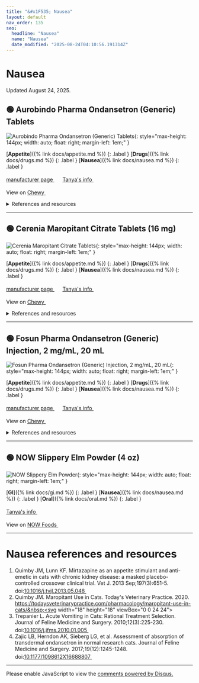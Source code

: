 ```yaml
---
title: "&#x1F535; Nausea"
layout: default
nav_order: 135
seo:
  headline: "Nausea"
  name: "Nausea"
  date_modified: "2025-08-24T04:10:56.191314Z"
---
```


# Nausea

Updated August 24, 2025.



## &#x1F7E2; Aurobindo Pharma Ondansetron (Generic) Tablets

![Aurobindo Pharma Ondansetron (Generic) Tablets](https://image.chewy.com/is/image/catalog/205219_MAIN._AC_SL600_V1633037204_.jpg){: style="max-height: 144px; width: auto; float: right; margin-left: 1em;" }

[**Appetite**]({% link docs/appetite.md %})
{: .label }
[**Drugs**]({% link docs/drugs.md %})
{: .label }
[**Nausea**]({% link docs/nausea.md %})
{: .label }

 <a href="https://www.aurobindousa.com/products/ondansetron-tablets-4-mg-30-bottle/" class="external" target="_blank">manufacturer page&nbsp;<svg width="18" height="18" viewBox="0 0 24 24"><use xlink:href="#svg-external-link"></use></svg></a> <a href="https://felinecrf.org/appetite_loss_nausea_vomiting.htm#ondansetron" class="external" target="_blank">Tanya's info&nbsp;<svg width="18" height="18" viewBox="0 0 24 24"><use xlink:href="#svg-external-link"></use></svg></a>

View on <a href="https://www.chewy.com/dp/1068854" class="external" target="_blank">Chewy&nbsp;<svg width="18" height="18" viewBox="0 0 24 24"><use xlink:href="#svg-external-link"></use></svg></a>

<details markdown="block">
<summary>References and resources</summary>

1.  Acevedo A, Muñoz KA, Stec M, Pitt K, Jones SA, Manfredi JM. Effect of preoperative ondansetron on postoperative nausea in healthy dogs undergoing laparoscopic gastropexy and castration. Vet Anaesth Analg. 2024 May-Jun;51(3):235-243. doi:<a href="https://doi.org/10.1016/j.vaa.2024.01.004" class="external" target="_blank">10.1016/j.vaa.2024.01.004&nbsp;<svg width="18" height="18" viewBox="0 0 24 24"><use xlink:href="#svg-external-link"></use></svg></a>
1.  Fitzpatrick, R. L., Wittenburg, L. A., Hansen, R. J., Gustafson, D. L., Quimby, J. M. Limited sampling pharmacokinetics of subcutaneous ondansetron in healthy geriatric cats, cats with chronic kidney disease, and cats with liver disease. J. vet. Pharmacol. Therap. doi:<a href="https://doi.org/10.1111/jvp.12286" class="external" target="_blank">10.1111/jvp.12286&nbsp;<svg width="18" height="18" viewBox="0 0 24 24"><use xlink:href="#svg-external-link"></use></svg></a>
1.  Hall, E. (2002), Rational selection of gastrointestinal drugs for cats and dogs. In Practice, 24: 242-249. doi:<a href="https://doi.org/10.1136/inpract.24.5.242" class="external" target="_blank">10.1136/inpract.24.5.242&nbsp;<svg width="18" height="18" viewBox="0 0 24 24"><use xlink:href="#svg-external-link"></use></svg></a>
1.  Zofran Product Monograph. Novartis Pharmaceuticals Canada. 2015. <a href="https://www.novartis.com/ca-en/sites/novartis_ca/files/zofran_scrip_e.pdf" class="external" target="_blank">https://www.novartis.com/ca-en/sites/novartis_ca/files/zofran_scrip_e.pdf&nbsp;<svg width="18" height="18" viewBox="0 0 24 24"><use xlink:href="#svg-external-link"></use></svg></a>
1.  Quimby, J. M., Lake, R. C., Hansen, R. J., Lunghofer, P. J., Gustafson, D. L. Oral, subcutaneous, and intravenous pharmacokinetics of ondansetron in healthy cats. J. vet. Pharmacol. Therap. 37, 348-353. doi:<a href="https://doi.org/10.1111/jvp.12094" class="external" target="_blank">10.1111/jvp.12094&nbsp;<svg width="18" height="18" viewBox="0 0 24 24"><use xlink:href="#svg-external-link"></use></svg></a>
1.  Santos LC, Ludders JW, Erb HN, Martin-Flores M, Basher KL, Kirch P. A randomized, blinded, controlled trial of the antiemetic effect of ondansetron on dexmedetomidine-induced emesis in cats. Vet Anaesth Analg. 2011 Jul;38(4):320-7. doi:<a href="https://doi.org/10.1111/j.1467-2995.2011.00619.x" class="external" target="_blank">10.1111/j.1467-2995.2011.00619.x&nbsp;<svg width="18" height="18" viewBox="0 0 24 24"><use xlink:href="#svg-external-link"></use></svg></a>
1.  SEDLACEK, H.S., RAMSEY, D.S., BOUCHER, J.F., EAGLESON, J.S., CONDER, G.A. and CLEMENCE, R.G. (2008), Comparative efficacy of maropitant and selected drugs in preventing emesis induced by centrally or peripherally acting emetogens in dogs. Journal of Veterinary Pharmacology and Therapeutics, 31: 533-537. doi:<a href="https://doi.org/10.1111/j.1365-2885.2008.00991.x" class="external" target="_blank">10.1111/j.1365-2885.2008.00991.x&nbsp;<svg width="18" height="18" viewBox="0 0 24 24"><use xlink:href="#svg-external-link"></use></svg></a>
1.  Trepanier L. Acute Vomiting in Cats: Rational Treatment Selection. Journal of Feline Medicine and Surgery. 2010;12(3):225-230. doi:<a href="https://doi.org/10.1016/j.jfms.2010.01.005" class="external" target="_blank">10.1016/j.jfms.2010.01.005&nbsp;<svg width="18" height="18" viewBox="0 0 24 24"><use xlink:href="#svg-external-link"></use></svg></a>
1.  Zajic LB, Herndon AK, Sieberg LG, et al. Assessment of absorption of transdermal ondansetron in normal research cats. Journal of Feline Medicine and Surgery. 2017;19(12):1245-1248. doi:<a href="https://doi.org/10.1177/1098612X16688807" class="external" target="_blank">10.1177/1098612X16688807&nbsp;<svg width="18" height="18" viewBox="0 0 24 24"><use xlink:href="#svg-external-link"></use></svg></a>

</details>

* * *



## &#x1F7E2; Cerenia Maropitant Citrate Tablets (16 mg)

![Cerenia Maropitant Citrate Tablets](https://image.chewy.com/is/image/catalog/146224_MAIN._AC_SL600_V1728334497_.jpg){: style="max-height: 144px; width: auto; float: right; margin-left: 1em;" }

[**Appetite**]({% link docs/appetite.md %})
{: .label }
[**Drugs**]({% link docs/drugs.md %})
{: .label }
[**Nausea**]({% link docs/nausea.md %})
{: .label }

 <a href="https://www.zoetisus.com/products/petcare/cerenia" class="external" target="_blank">manufacturer page&nbsp;<svg width="18" height="18" viewBox="0 0 24 24"><use xlink:href="#svg-external-link"></use></svg></a> <a href="https://felinecrf.org/appetite_loss_nausea_vomiting.htm#maropitant" class="external" target="_blank">Tanya's info&nbsp;<svg width="18" height="18" viewBox="0 0 24 24"><use xlink:href="#svg-external-link"></use></svg></a>

View on <a href="https://www.chewy.com/dp/323192" class="external" target="_blank">Chewy&nbsp;<svg width="18" height="18" viewBox="0 0 24 24"><use xlink:href="#svg-external-link"></use></svg></a>

<details markdown="block">
<summary>References and resources</summary>

1.  Boukaache Y, Ferret ML, Khoukh VDK, Enache A, Iwaszkiw D, Bertin S, Bruno F. Evaluation of the efficacy of transdermal administration of maropitant in managing vomiting in cats. Open Vet J. 2022 Sep-Oct;12(5):618-621. doi:<a href="https://doi.org/10.5455/OVJ.2022.v12.i5.4" class="external" target="_blank">10.5455/OVJ.2022.v12.i5.4&nbsp;<svg width="18" height="18" viewBox="0 0 24 24"><use xlink:href="#svg-external-link"></use></svg></a>
1.  Bradbrook C. Is maropitant analgesic? Ace Vets Limited T/A The Zero Pain Philosophy. 2023. <a href="https://www.zeropainphilosophy.com/post/is-maropitant-analgesic" class="external" target="_blank">https://www.zeropainphilosophy.com/post/is-maropitant-analgesic&nbsp;<svg width="18" height="18" viewBox="0 0 24 24"><use xlink:href="#svg-external-link"></use></svg></a>
1.  HICKMAN, M.A., COX, S.R., MAHABIR, S., MISKELL, C., LIN, J., BUNGER, A. and McCALL, R.B. (2008), Safety, pharmacokinetics and use of the novel NK-1 receptor antagonist maropitant (CereniaTM) for the prevention of emesis and motion sickness in cats. Journal of Veterinary Pharmacology and Therapeutics, 31: 220-229. doi:<a href="https://doi.org/10.1111/j.1365-2885.2008.00952.x" class="external" target="_blank">10.1111/j.1365-2885.2008.00952.x&nbsp;<svg width="18" height="18" viewBox="0 0 24 24"><use xlink:href="#svg-external-link"></use></svg></a>
1.  Kinobe RT, Miyake Y. Evaluating the anti-inflammatory and analgesic properties of maropitant: A systematic review and meta-analysis. Vet J. 2020 May-Jun;259-260:105471. doi:<a href="https://doi.org/10.1016/j.tvjl.2020.105471" class="external" target="_blank">10.1016/j.tvjl.2020.105471&nbsp;<svg width="18" height="18" viewBox="0 0 24 24"><use xlink:href="#svg-external-link"></use></svg></a>
1.  Love L. Is Maropitant Analgesic? North American Veterinary Anesthesia Society (NAVAS). 2021. <a href="https://www.mynavas.org/post/is-maropitant-analgesic" class="external" target="_blank">https://www.mynavas.org/post/is-maropitant-analgesic&nbsp;<svg width="18" height="18" viewBox="0 0 24 24"><use xlink:href="#svg-external-link"></use></svg></a>
1.  Quimby JM, Brock WT, Moses K, Bolotin D, Patricelli K. Chronic use of maropitant for the management of vomiting and inappetence in cats with chronic kidney disease: a blinded, placebo-controlled clinical trial. Journal of Feline Medicine and Surgery. 2015;17(8):692-697. doi:<a href="https://doi.org/10.1177/1098612X14555441" class="external" target="_blank">10.1177/1098612X14555441&nbsp;<svg width="18" height="18" viewBox="0 0 24 24"><use xlink:href="#svg-external-link"></use></svg></a>
1.  Quimby JM. Maropitant Use in Cats. Today's Veterinary Practice. 2020. <a href="https://todaysveterinarypractice.com/pharmacology/maropitant-use-in-cats/" class="external" target="_blank">https://todaysveterinarypractice.com/pharmacology/maropitant-use-in-cats/&nbsp;<svg width="18" height="18" viewBox="0 0 24 24"><use xlink:href="#svg-external-link"></use></svg></a>
1.  SEDLACEK, H.S., RAMSEY, D.S., BOUCHER, J.F., EAGLESON, J.S., CONDER, G.A. and CLEMENCE, R.G. (2008), Comparative efficacy of maropitant and selected drugs in preventing emesis induced by centrally or peripherally acting emetogens in dogs. Journal of Veterinary Pharmacology and Therapeutics, 31: 533-537. doi:<a href="https://doi.org/10.1111/j.1365-2885.2008.00991.x" class="external" target="_blank">10.1111/j.1365-2885.2008.00991.x&nbsp;<svg width="18" height="18" viewBox="0 0 24 24"><use xlink:href="#svg-external-link"></use></svg></a>
1.  Cerenia Tablets and Injectable Solution Package Insert. Zoetis. 2022. <a href="https://www.zoetisus.com/content/_assets/docs/Petcare/Cerenia/Cerenia-Tablets-and-Injectable-Solution-Combined-Marketing-Package-Insert.pdf" class="external" target="_blank">https://www.zoetisus.com/content/_assets/docs/Petcare/Cerenia/Cerenia-Tablets-and-Injectable-Solution-Combined-Marketing-Package-Insert.pdf&nbsp;<svg width="18" height="18" viewBox="0 0 24 24"><use xlink:href="#svg-external-link"></use></svg></a>

</details>

* * *



## &#x1F7E2; Fosun Pharma Ondansetron (Generic) Injection, 2 mg/mL, 20 mL

![Fosun Pharma Ondansetron (Generic) Injection, 2 mg/mL, 20 mL](https://fosunpharmausa.com/wp-content/uploads/2019/10/Ondensetron-40mg.jpg){: style="max-height: 144px; width: auto; float: right; margin-left: 1em;" }

[**Appetite**]({% link docs/appetite.md %})
{: .label }
[**Drugs**]({% link docs/drugs.md %})
{: .label }
[**Nausea**]({% link docs/nausea.md %})
{: .label }

 <a href="https://fosunpharmausa.com/our-products/" class="external" target="_blank">manufacturer page&nbsp;<svg width="18" height="18" viewBox="0 0 24 24"><use xlink:href="#svg-external-link"></use></svg></a> <a href="https://felinecrf.org/appetite_loss_nausea_vomiting.htm#ondansetron" class="external" target="_blank">Tanya's info&nbsp;<svg width="18" height="18" viewBox="0 0 24 24"><use xlink:href="#svg-external-link"></use></svg></a>

View on <a href="https://www.chewy.com/dp/336791" class="external" target="_blank">Chewy&nbsp;<svg width="18" height="18" viewBox="0 0 24 24"><use xlink:href="#svg-external-link"></use></svg></a>

<details markdown="block">
<summary>References and resources</summary>

1.  Acevedo A, Muñoz KA, Stec M, Pitt K, Jones SA, Manfredi JM. Effect of preoperative ondansetron on postoperative nausea in healthy dogs undergoing laparoscopic gastropexy and castration. Vet Anaesth Analg. 2024 May-Jun;51(3):235-243. doi:<a href="https://doi.org/10.1016/j.vaa.2024.01.004" class="external" target="_blank">10.1016/j.vaa.2024.01.004&nbsp;<svg width="18" height="18" viewBox="0 0 24 24"><use xlink:href="#svg-external-link"></use></svg></a>
1.  Fitzpatrick, R. L., Wittenburg, L. A., Hansen, R. J., Gustafson, D. L., Quimby, J. M. Limited sampling pharmacokinetics of subcutaneous ondansetron in healthy geriatric cats, cats with chronic kidney disease, and cats with liver disease. J. vet. Pharmacol. Therap. doi:<a href="https://doi.org/10.1111/jvp.12286" class="external" target="_blank">10.1111/jvp.12286&nbsp;<svg width="18" height="18" viewBox="0 0 24 24"><use xlink:href="#svg-external-link"></use></svg></a>
1.  Hall, E. (2002), Rational selection of gastrointestinal drugs for cats and dogs. In Practice, 24: 242-249. doi:<a href="https://doi.org/10.1136/inpract.24.5.242" class="external" target="_blank">10.1136/inpract.24.5.242&nbsp;<svg width="18" height="18" viewBox="0 0 24 24"><use xlink:href="#svg-external-link"></use></svg></a>
1.  Zofran Product Monograph. Novartis Pharmaceuticals Canada. 2015. <a href="https://www.novartis.com/ca-en/sites/novartis_ca/files/zofran_scrip_e.pdf" class="external" target="_blank">https://www.novartis.com/ca-en/sites/novartis_ca/files/zofran_scrip_e.pdf&nbsp;<svg width="18" height="18" viewBox="0 0 24 24"><use xlink:href="#svg-external-link"></use></svg></a>
1.  Quimby, J. M., Lake, R. C., Hansen, R. J., Lunghofer, P. J., Gustafson, D. L. Oral, subcutaneous, and intravenous pharmacokinetics of ondansetron in healthy cats. J. vet. Pharmacol. Therap. 37, 348-353. doi:<a href="https://doi.org/10.1111/jvp.12094" class="external" target="_blank">10.1111/jvp.12094&nbsp;<svg width="18" height="18" viewBox="0 0 24 24"><use xlink:href="#svg-external-link"></use></svg></a>
1.  Santos LC, Ludders JW, Erb HN, Martin-Flores M, Basher KL, Kirch P. A randomized, blinded, controlled trial of the antiemetic effect of ondansetron on dexmedetomidine-induced emesis in cats. Vet Anaesth Analg. 2011 Jul;38(4):320-7. doi:<a href="https://doi.org/10.1111/j.1467-2995.2011.00619.x" class="external" target="_blank">10.1111/j.1467-2995.2011.00619.x&nbsp;<svg width="18" height="18" viewBox="0 0 24 24"><use xlink:href="#svg-external-link"></use></svg></a>
1.  SEDLACEK, H.S., RAMSEY, D.S., BOUCHER, J.F., EAGLESON, J.S., CONDER, G.A. and CLEMENCE, R.G. (2008), Comparative efficacy of maropitant and selected drugs in preventing emesis induced by centrally or peripherally acting emetogens in dogs. Journal of Veterinary Pharmacology and Therapeutics, 31: 533-537. doi:<a href="https://doi.org/10.1111/j.1365-2885.2008.00991.x" class="external" target="_blank">10.1111/j.1365-2885.2008.00991.x&nbsp;<svg width="18" height="18" viewBox="0 0 24 24"><use xlink:href="#svg-external-link"></use></svg></a>
1.  Trepanier L. Acute Vomiting in Cats: Rational Treatment Selection. Journal of Feline Medicine and Surgery. 2010;12(3):225-230. doi:<a href="https://doi.org/10.1016/j.jfms.2010.01.005" class="external" target="_blank">10.1016/j.jfms.2010.01.005&nbsp;<svg width="18" height="18" viewBox="0 0 24 24"><use xlink:href="#svg-external-link"></use></svg></a>
1.  Zajic LB, Herndon AK, Sieberg LG, et al. Assessment of absorption of transdermal ondansetron in normal research cats. Journal of Feline Medicine and Surgery. 2017;19(12):1245-1248. doi:<a href="https://doi.org/10.1177/1098612X16688807" class="external" target="_blank">10.1177/1098612X16688807&nbsp;<svg width="18" height="18" viewBox="0 0 24 24"><use xlink:href="#svg-external-link"></use></svg></a>

</details>

* * *



## &#x1F7E2; NOW Slippery Elm Powder (4 oz)

![NOW Slippery Elm Powder](https://www.nowfoods.com/sites/default/files/styles/cloudzoom_image/public/2024-03/5060_v6.png){: style="max-height: 144px; width: auto; float: right; margin-left: 1em;" }

[**GI**]({% link docs/gi.md %})
{: .label }
[**Nausea**]({% link docs/nausea.md %})
{: .label }
[**Oral**]({% link docs/oral.md %})
{: .label }

 <a href="https://felinecrf.org/holistic_treatments.htm#slippery_elm_bark" class="external" target="_blank">Tanya's info&nbsp;<svg width="18" height="18" viewBox="0 0 24 24"><use xlink:href="#svg-external-link"></use></svg></a>

View on <a href="https://www.nowfoods.com/products/supplements/slippery-elm-powder" class="external" target="_blank">NOW Foods&nbsp;<svg width="18" height="18" viewBox="0 0 24 24"><use xlink:href="#svg-external-link"></use></svg></a>

* * *


# Nausea references and resources

1.  Quimby JM, Lunn KF. Mirtazapine as an appetite stimulant and anti-emetic in cats with chronic kidney disease: a masked placebo-controlled crossover clinical trial. Vet J. 2013 Sep;197(3):651-5. doi:<a href="https://doi.org/10.1016/j.tvjl.2013.05.048" class="external" target="_blank">10.1016/j.tvjl.2013.05.048&nbsp;<svg width="18" height="18" viewBox="0 0 24 24"><use xlink:href="#svg-external-link"></use></svg></a>
1.  Quimby JM. Maropitant Use in Cats. Today's Veterinary Practice. 2020. <a href="https://todaysveterinarypractice.com/pharmacology/maropitant-use-in-cats/" class="external" target="_blank">https://todaysveterinarypractice.com/pharmacology/maropitant-use-in-cats/&nbsp;<svg width="18" height="18" viewBox="0 0 24 24"><use xlink:href="#svg-external-link"></use></svg></a>
1.  Trepanier L. Acute Vomiting in Cats: Rational Treatment Selection. Journal of Feline Medicine and Surgery. 2010;12(3):225-230. doi:<a href="https://doi.org/10.1016/j.jfms.2010.01.005" class="external" target="_blank">10.1016/j.jfms.2010.01.005&nbsp;<svg width="18" height="18" viewBox="0 0 24 24"><use xlink:href="#svg-external-link"></use></svg></a>
1.  Zajic LB, Herndon AK, Sieberg LG, et al. Assessment of absorption of transdermal ondansetron in normal research cats. Journal of Feline Medicine and Surgery. 2017;19(12):1245-1248. doi:<a href="https://doi.org/10.1177/1098612X16688807" class="external" target="_blank">10.1177/1098612X16688807&nbsp;<svg width="18" height="18" viewBox="0 0 24 24"><use xlink:href="#svg-external-link"></use></svg></a>

* * *

<div id="disqus_thread"></div>
<script>
    var disqus_config = function () {
      this.page.url = '{{ page.url | absolute_url }}';
      this.page.identifier = '{{ page.url | absolute_url }}';
    };
    (function() {
    var d = document, s = d.createElement('script');
    s.src = 'https://ckdcatsupplies.disqus.com/embed.js';
    s.setAttribute('data-timestamp', +new Date());
    (d.head || d.body).appendChild(s);
    })();
</script>
<noscript>Please enable JavaScript to view the <a href="https://disqus.com/?ref_noscript">comments powered by Disqus.</a></noscript>

<!-- Updated 2025-08-24 04:10:56.191314Z -->
